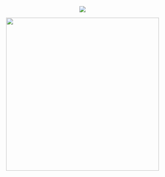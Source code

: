 <div id="header" align="center">
  
![](https://komarev.com/ghpvc/?username=EVILRUSSIAN&label=^__^&color=9fbab8&style=plastic&base=100)

<p align="center">


<p align="center">

<img src="https://files.catbox.moe/760vzy.PNG" width="400">

</p>
